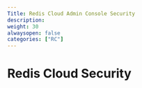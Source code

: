 ```yaml
---
Title: Redis Cloud Admin Console Security
description:
weight: 30
alwaysopen: false
categories: ["RC"]
---
```


# Redis Cloud Security
